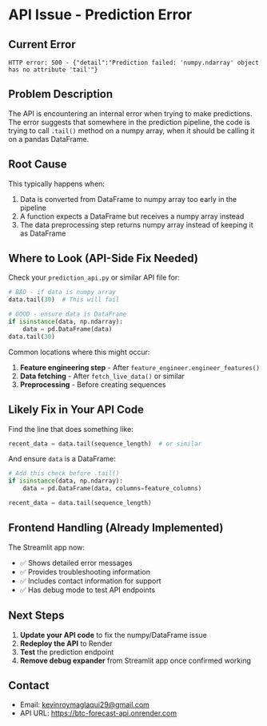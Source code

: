 # API Issue - Prediction Error

## Current Error
```
HTTP error: 500 - {"detail":"Prediction failed: 'numpy.ndarray' object has no attribute 'tail'"}
```

## Problem Description
The API is encountering an internal error when trying to make predictions. The error suggests that somewhere in the prediction pipeline, the code is trying to call `.tail()` method on a numpy array, when it should be calling it on a pandas DataFrame.

## Root Cause
This typically happens when:
1. Data is converted from DataFrame to numpy array too early in the pipeline
2. A function expects a DataFrame but receives a numpy array instead
3. The data preprocessing step returns numpy array instead of keeping it as DataFrame

## Where to Look (API-Side Fix Needed)

Check your `prediction_api.py` or similar API file for:

```python
# BAD - if data is numpy array
data.tail(30)  # This will fail

# GOOD - ensure data is DataFrame
if isinstance(data, np.ndarray):
    data = pd.DataFrame(data)
data.tail(30)
```

Common locations where this might occur:
1. **Feature engineering step** - After `feature_engineer.engineer_features()`
2. **Data fetching** - After `fetch_live_data()` or similar
3. **Preprocessing** - Before creating sequences

## Likely Fix in Your API Code

Find the line that does something like:
```python
recent_data = data.tail(sequence_length)  # or similar
```

And ensure `data` is a DataFrame:
```python
# Add this check before .tail()
if isinstance(data, np.ndarray):
    data = pd.DataFrame(data, columns=feature_columns)

recent_data = data.tail(sequence_length)
```

## Frontend Handling (Already Implemented)

The Streamlit app now:
- ✅ Shows detailed error messages
- ✅ Provides troubleshooting information
- ✅ Includes contact information for support
- ✅ Has debug mode to test API endpoints

## Next Steps

1. **Update your API code** to fix the numpy/DataFrame issue
2. **Redeploy the API** to Render
3. **Test** the prediction endpoint
4. **Remove debug expander** from Streamlit app once confirmed working

## Contact
- Email: kevinroymaglaqui29@gmail.com
- API URL: https://btc-forecast-api.onrender.com
